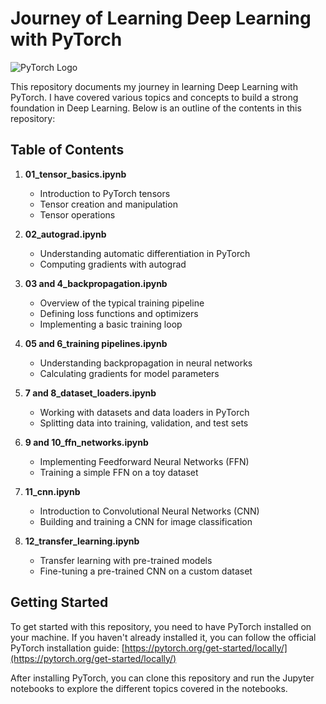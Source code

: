 # Journey of Learning Deep Learning with PyTorch


![PyTorch Logo](https://pytorch.org/assets/images/pytorch-logo.png)

This repository documents my journey in learning Deep Learning with PyTorch. I have covered various topics and concepts to build a strong foundation in Deep Learning. Below is an outline of the contents in this repository:

## Table of Contents

1. **01_tensor_basics.ipynb**
   - Introduction to PyTorch tensors
   - Tensor creation and manipulation
   - Tensor operations

2. **02_autograd.ipynb**
   - Understanding automatic differentiation in PyTorch
   - Computing gradients with autograd

3. **03 and 4_backpropagation.ipynb**
   - Overview of the typical training pipeline
   - Defining loss functions and optimizers
   - Implementing a basic training loop

4. **05 and 6_training pipelines.ipynb**
   - Understanding backpropagation in neural networks
   - Calculating gradients for model parameters

5. **7 and 8_dataset_loaders.ipynb**
   - Working with datasets and data loaders in PyTorch
   - Splitting data into training, validation, and test sets

6. **9 and 10_ffn_networks.ipynb**
   - Implementing Feedforward Neural Networks (FFN)
   - Training a simple FFN on a toy dataset

7. **11_cnn.ipynb**
   - Introduction to Convolutional Neural Networks (CNN)
   - Building and training a CNN for image classification

8. **12_transfer_learning.ipynb**
   - Transfer learning with pre-trained models
   - Fine-tuning a pre-trained CNN on a custom dataset

## Getting Started

To get started with this repository, you need to have PyTorch installed on your machine. If you haven't already installed it, you can follow the official PyTorch installation guide: [https://pytorch.org/get-started/locally/](https://pytorch.org/get-started/locally/)

After installing PyTorch, you can clone this repository and run the Jupyter notebooks to explore the different topics covered in the notebooks.

